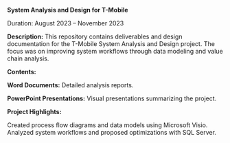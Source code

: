**System Analysis and Design for T-Mobile**

Duration: August 2023 – November 2023

**Description:**
This repository contains deliverables and design documentation for the T-Mobile System Analysis and Design project. The focus was on improving system workflows through data modeling and value chain analysis.

**Contents:**

**Word Documents:** Detailed analysis reports.

**PowerPoint Presentations:** Visual presentations summarizing the project.

**Project Highlights:**


Created process flow diagrams and data models using Microsoft Visio.
Analyzed system workflows and proposed optimizations with SQL Server.
